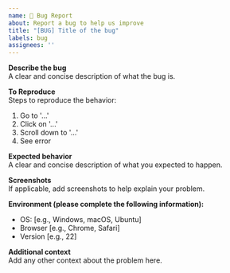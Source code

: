 ```yaml
---
name: 🐛 Bug Report
about: Report a bug to help us improve
title: "[BUG] Title of the bug"
labels: bug
assignees: ''
---
```


**Describe the bug**\
A clear and concise description of what the bug is.

**To Reproduce**\
Steps to reproduce the behavior:
1. Go to '...'
2. Click on '...'
3. Scroll down to '...'
4. See error

**Expected behavior**\
A clear and concise description of what you expected to happen.

**Screenshots**\
If applicable, add screenshots to help explain your problem.

**Environment (please complete the following information):**
- OS: [e.g., Windows, macOS, Ubuntu]
- Browser [e.g., Chrome, Safari]
- Version [e.g., 22]

**Additional context**\
Add any other context about the problem here.